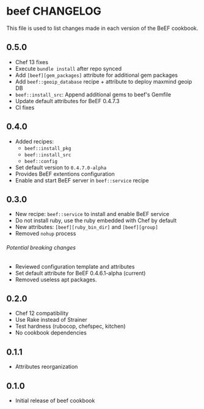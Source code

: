 beef CHANGELOG
==============

This file is used to list changes made in each version of the BeEF cookbook.

0.5.0
-----
- Chef 13 fixes
- Execute `bundle install` after repo synced
- Add `[beef][gem_packages]` attribute for additional gem packages
- Add `beef::geoip_database` recipe + attribute to deploy maxmind geoip DB
- `beef::install_src`: Append additional gems to beef's Gemfile
- Update default attributes for BeEF 0.4.7.3
- CI fixes

0.4.0
-----
- Added recipes:
  - `beef::install_pkg`
  - `beef::install_src`
  - `beef::config`
- Set default version to `0.4.7.0-alpha`
- Provides BeEF extentions configuration
- Enable and start BeEF server in `beef::service` recipe

0.3.0
-----
- New recipe: `beef::service` to install and enable BeEF service
- Do not install ruby, use the ruby embedded with Chef by default
- New attributes: `[beef][ruby_bin_dir]` and `[beef][group]`
- Removed `nohup` process

###### Potential breaking changes
- Reviewed configuration template and attributes
- Set default attribute for BeEF 0.4.6.1-alpha (current)
- Removed useless apt packages.

0.2.0
-----
- Chef 12 compatibility
- Use Rake instead of Strainer
- Test hardness (rubocop, chefspec, kitchen)
- No cookbook dependencies

0.1.1
-----
- Attributes reorganization

0.1.0
-----
- Initial release of beef cookbook

